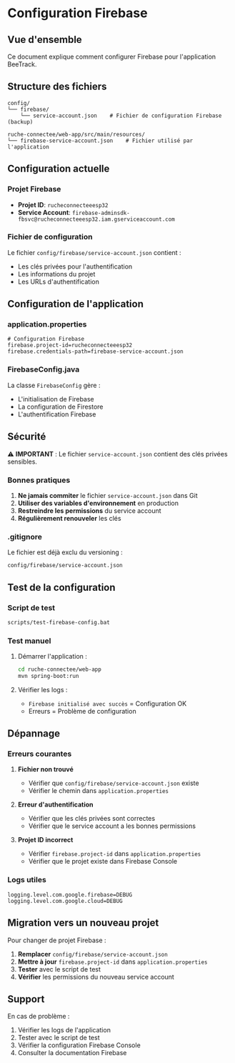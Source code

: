 # Configuration Firebase

## Vue d'ensemble

Ce document explique comment configurer Firebase pour l'application BeeTrack.

## Structure des fichiers

```
config/
└── firebase/
    └── service-account.json    # Fichier de configuration Firebase (backup)

ruche-connectee/web-app/src/main/resources/
└── firebase-service-account.json    # Fichier utilisé par l'application
```

## Configuration actuelle

### Projet Firebase
- **Projet ID**: `rucheconnecteeesp32`
- **Service Account**: `firebase-adminsdk-fbsvc@rucheconnecteeesp32.iam.gserviceaccount.com`

### Fichier de configuration
Le fichier `config/firebase/service-account.json` contient :
- Les clés privées pour l'authentification
- Les informations du projet
- Les URLs d'authentification

## Configuration de l'application

### application.properties
```properties
# Configuration Firebase
firebase.project-id=rucheconnecteeesp32
firebase.credentials-path=firebase-service-account.json
```

### FirebaseConfig.java
La classe `FirebaseConfig` gère :
- L'initialisation de Firebase
- La configuration de Firestore
- L'authentification Firebase

## Sécurité

⚠️ **IMPORTANT** : Le fichier `service-account.json` contient des clés privées sensibles.

### Bonnes pratiques
1. **Ne jamais commiter** le fichier `service-account.json` dans Git
2. **Utiliser des variables d'environnement** en production
3. **Restreindre les permissions** du service account
4. **Régulièrement renouveler** les clés

### .gitignore
Le fichier est déjà exclu du versioning :
```
config/firebase/service-account.json
```

## Test de la configuration

### Script de test
```bash
scripts/test-firebase-config.bat
```

### Test manuel
1. Démarrer l'application :
   ```bash
   cd ruche-connectee/web-app
   mvn spring-boot:run
   ```

2. Vérifier les logs :
   - `Firebase initialisé avec succès` = Configuration OK
   - Erreurs = Problème de configuration

## Dépannage

### Erreurs courantes

1. **Fichier non trouvé**
   - Vérifier que `config/firebase/service-account.json` existe
   - Vérifier le chemin dans `application.properties`

2. **Erreur d'authentification**
   - Vérifier que les clés privées sont correctes
   - Vérifier que le service account a les bonnes permissions

3. **Projet ID incorrect**
   - Vérifier `firebase.project-id` dans `application.properties`
   - Vérifier que le projet existe dans Firebase Console

### Logs utiles
```properties
logging.level.com.google.firebase=DEBUG
logging.level.com.google.cloud=DEBUG
```

## Migration vers un nouveau projet

Pour changer de projet Firebase :

1. **Remplacer** `config/firebase/service-account.json`
2. **Mettre à jour** `firebase.project-id` dans `application.properties`
3. **Tester** avec le script de test
4. **Vérifier** les permissions du nouveau service account

## Support

En cas de problème :
1. Vérifier les logs de l'application
2. Tester avec le script de test
3. Vérifier la configuration Firebase Console
4. Consulter la documentation Firebase 